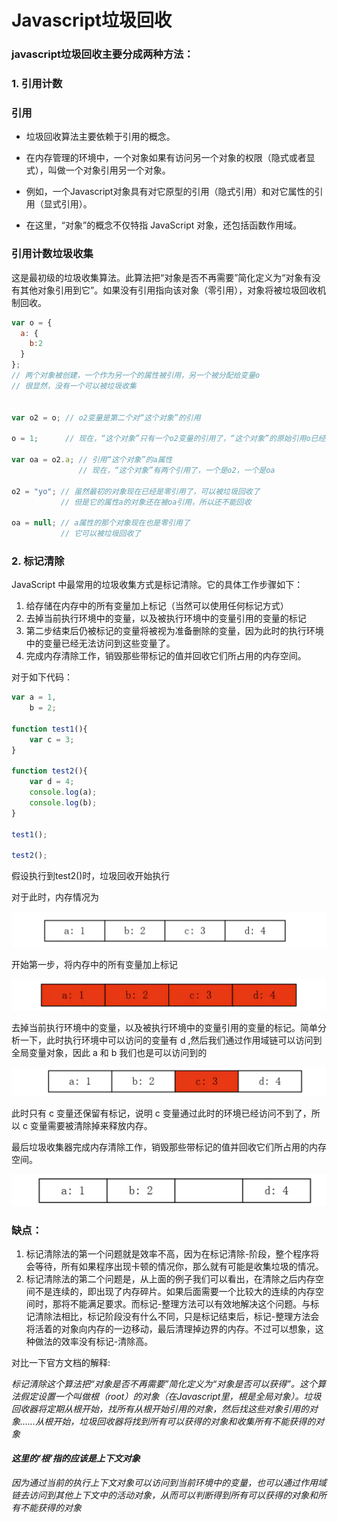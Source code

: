 # Javascript垃圾回收

### javascript垃圾回收主要分成两种方法：

### 1. 引用计数

### 引用

- 垃圾回收算法主要依赖于引用的概念。

- 在内存管理的环境中，一个对象如果有访问另一个对象的权限（隐式或者显式），叫做一个对象引用另一个对象。

- 例如，一个Javascript对象具有对它原型的引用（隐式引用）和对它属性的引用（显式引用）。

- 在这里，“对象”的概念不仅特指 JavaScript 对象，还包括函数作用域。

### 引用计数垃圾收集

这是最初级的垃圾收集算法。此算法把“对象是否不再需要”简化定义为“对象有没有其他对象引用到它”。如果没有引用指向该对象（零引用），对象将被垃圾回收机制回收。

```javascript
var o = {
  a: {
    b:2
  }
};
// 两个对象被创建，一个作为另一个的属性被引用，另一个被分配给变量o
// 很显然，没有一个可以被垃圾收集


var o2 = o; // o2变量是第二个对“这个对象”的引用

o = 1;      // 现在，“这个对象”只有一个o2变量的引用了，“这个对象”的原始引用o已经没有

var oa = o2.a; // 引用“这个对象”的a属性
               // 现在，“这个对象”有两个引用了，一个是o2，一个是oa

o2 = "yo"; // 虽然最初的对象现在已经是零引用了，可以被垃圾回收了
           // 但是它的属性a的对象还在被oa引用，所以还不能回收

oa = null; // a属性的那个对象现在也是零引用了
           // 它可以被垃圾回收了
```



### 2. 标记清除

JavaScript 中最常用的垃圾收集方式是标记清除。它的具体工作步骤如下：

1. 给存储在内存中的所有变量加上标记（当然可以使用任何标记方式）
2. 去掉当前执行环境中的变量，以及被执行环境中的变量引用的变量的标记
3. 第二步结束后仍被标记的变量将被视为准备删除的变量，因为此时的执行环境中的变量已经无法访问到这些变量了。
4. 完成内存清除工作，销毁那些带标记的值并回收它们所占用的内存空间。

对于如下代码：

```javascript
var a = 1,
    b = 2;

function test1(){
    var c = 3;
}

function test2(){
    var d = 4;
    console.log(a); 
    console.log(b);
}

test1();

test2();

```

假设执行到test2()时，垃圾回收开始执行

对于此时，内存情况为

![image-20210412150846546](Picture/image-20210412150846546.png)

开始第一步，将内存中的所有变量加上标记

![image-20210412151850990](../Picture/image-20210412151850990.png)

去掉当前执行环境中的变量，以及被执行环境中的变量引用的变量的标记。简单分析一下，此时执行环境中可以访问的变量有 d ,然后我们通过作用域链可以访问到全局变量对象，因此 a 和 b 我们也是可以访问到的

![image-20210412152201055](../Picture/image-20210412152201055.png)

此时只有 c 变量还保留有标记，说明 c 变量通过此时的环境已经访问不到了，所以 c 变量需要被清除掉来释放内存。

最后垃圾收集器完成内存清除工作，销毁那些带标记的值并回收它们所占用的内存空间。

![image-20210412152245827](../Picture/image-20210412152245827.png)



### 缺点：

1. 标记清除法的第一个问题就是效率不高，因为在标记清除-阶段，整个程序将会等待，所有如果程序出现卡顿的情况你，那么就有可能是收集垃圾的情况。
2. 标记清除法的第二个问题是，从上面的例子我们可以看出，在清除之后内存空间不是连续的，即出现了内存碎片。如果后面需要一个比较大的连续的内存空间时，那将不能满足要求。而标记-整理方法可以有效地解决这个问题。与标记清除法相比，标记阶段没有什么不同，只是标记结束后，标记-整理方法会将活着的对象向内存的一边移动，最后清理掉边界的内存。不过可以想象，这种做法的效率没有标记-清除高。

对比一下官方文档的解释:

<div><i>标记清除这个算法把“对象是否不再需要”简化定义为“对象是否可以获得”。这个算法假定设置一个叫做根（root）的对象（在Javascript里，根是全局对象）。垃圾回收器将定期从根开始，找所有从根开始引用的对象，然后找这些对象引用的对象……从根开始，垃圾回收器将找到所有可以获得的对象和收集所有不能获得的对象

#### 这里的‘根’指的应该是上下文对象

因为通过当前的执行上下文对象可以访问到当前环境中的变量，也可以通过作用域链去访问到其他上下文中的活动对象，从而可以判断得到所有可以获得的对象和所有不能获得的对象



